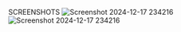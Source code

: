 SCREENSHOTS
![Screenshot 2024-12-17 234216](https://github.com/user-attachments/assets/4f4f857d-f6a0-4e97-b8cf-472ff7139e03)
![Screenshot 2024-12-17 234216](https://github.com/user-attachments/assets/bda54c90-191c-468d-abd8-1e74572bd2ce)
